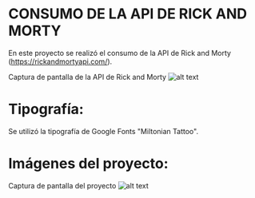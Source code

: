 # CONSUMO DE LA API DE RICK AND MORTY

En este proyecto se realizó el consumo de la API de Rick and Morty (https://rickandmortyapi.com/).

Captura de pantalla de la API de Rick and Morty
![alt text](apiRandM-1.png)

# Tipografía:
Se utilizó la tipografía de Google Fonts "Miltonian Tattoo".

# Imágenes del proyecto:
Captura de pantalla del proyecto
![alt text](proyecto.png)

